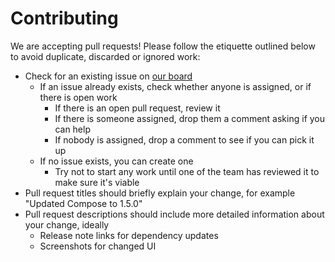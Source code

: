# Contributing

We are accepting pull requests! Please follow the etiquette outlined below to avoid duplicate, discarded or ignored work:

- Check for an existing issue on [our board](https://github.com/boswelja/NASdroid/issues)
  - If an issue already exists, check whether anyone is assigned, or if there is open work
    - If there is an open pull request, review it
    - If there is someone assigned, drop them a comment asking if you can help
    - If nobody is assigned, drop a comment to see if you can pick it up
  - If no issue exists, you can create one
    - Try not to start any work until one of the team has reviewed it to make sure it's viable
- Pull request titles should briefly explain your change, for example "Updated Compose to 1.5.0"
- Pull request descriptions should include more detailed information about your change, ideally
  - Release note links for dependency updates
  - Screenshots for changed UI
